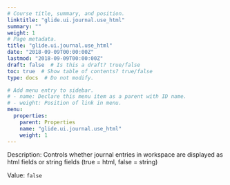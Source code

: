 ```yaml
---
# Course title, summary, and position.
linktitle: "glide.ui.journal.use_html"
summary: ""
weight: 1
# Page metadata.
title: "glide.ui.journal.use_html"
date: "2018-09-09T00:00:00Z"
lastmod: "2018-09-09T00:00:00Z"
draft: false  # Is this a draft? true/false
toc: true  # Show table of contents? true/false
type: docs  # Do not modify.

# Add menu entry to sidebar.
# - name: Declare this menu item as a parent with ID name.
# - weight: Position of link in menu.
menu:
  properties:
    parent: Properties
    name: "glide.ui.journal.use_html"
    weight: 1
---
```


Description: Controls whether journal entries in workspace are displayed as html fields or string fields (true = html, false = string)


Value: `false`